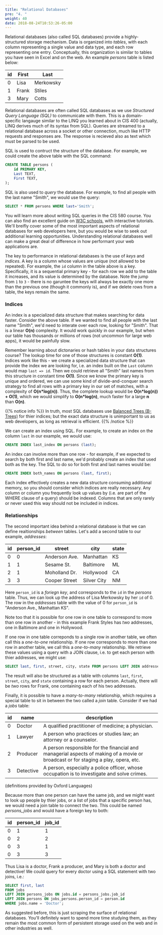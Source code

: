 ```yaml
---
title: "Relational Databases"
pre: "4. "
weight: 40
date: 2018-08-24T10:53:26-05:00
---
```


Relational databases (also called SQL databases) provide a highly-structured storage mechanism.  Data is organized into _tables_, with each column representing a single value and data type, and each row representing one entry.  Conceptually, this organization is similar to tables you have seen in Excel and on the web.  An example _persons_ table is listed below:

<table>
  <thead>
    <tr>
      <th>id</th>
      <th>First</th>
      <th>Last</th>
    </tr>
  </thead>
  <tbody>
    <tr>
      <td>0</td>
      <td>Lisa</td>
      <td>Merkowsky</td>
    </tr>
    <tr>
      <td>1</td>
      <td>Frank</td>
      <td>Stiles</td>
    </tr>
    <tr>
      <td>3</td>
      <td>Mary</td>
      <td>Cotts</td>
    </tr>
  </tbody>
</table>

Relational databases are often called SQL databases as we use _Structured Query Language (SQL)_ to communicate with them.  This is a domain-specific langauge similar to the LINQ you learned about in CIS 400 (actually, LINQ derives much of its syntax from SQL).  Queries are streamed to a relational database across a socket or other connection, much like HTTP requests and responses are.  The response is recieved also as text which must be parsed to be used.

SQL is used to contruct the structure of the database.  For example, we could create the above table with the SQL command:

```sql 
CREATE TABLE persons (
    id PRIMARY KEY,
    Last TEXT,
    First TEXT,
);
```

SQL is also used to _query_ the database.  For example, to find all people with the last name "Smith", we would use the query:

```sql
SELECT * FROM persons WHERE last='Smith';
```

You will learn more about writing SQL queries in the CIS 580 course.  You can also find an excellent guide on [W3C schools](https://www.w3schools.com/sql/), with interactive tutorials.  We'll breifly cover some of the most important aspects of relational databases for web developers here, but you would be wise to seek out additional learning opportunities.  Understanding relational databases well can make a great deal of difference in how performant your web applications are.

The key to performance in relational databases is the use of _keys_ and _indices_.  A key is a column whose values are unique (not allowed to be repeated).  For example, the `id` column in the table above is a key.  Specifically, it is a sequential primary key - for each row we add to the table it increases, and its value is determined by the database.  Note the jump from `1` to `3` - there is no garuntee the keys will always be exactly one more than the previous one (though it commonly is), and if we delete rows from a table, the keys remain the same.  

### Indices
An index is a specialized data structure that makes searching for data faster.  Consider the above table.  If we wanted to find all people with the last name "Smith", we'd need to interate over each row, looking for "Smith".  That is a linear **O(n)** complexity.  It would work quickly in our example, but when our table has thousands or millions of rows (not uncommon for large web apps), it would be painfully slow.

Remember learning about dictonaries or hash tables in your data structures course?  The lookup time for one of those structures is constant **O(1)**.  Indices work like this - we create a specialized data structure that can provide the index we are looking for, i.e. an index built on the `Last` column would map `last => id`.  Then we could retrieve all "Smith" last names from this structure in constant time **O(1)**.  Since we know the primary key is unique and ordered, we can use some kind of divide-and-conquer search strategy to find all rows with a primary key in our set of matches, with a complexity of **O(n*log(n))**.  Thus, the complete lookup would be **O(n*log(n)) + O(1)**, which we would simplify to **O(n*log(n)**, much faster for a large **n** than **O(n)**.  

{{% notice info %}}
In truth, most SQL databases use [Balanced Trees (B-Trees)](https://en.wikipedia.org/wiki/B-tree) for thier indices; but the exact data structure is unimportant to us as web developers, as long as retrieval is efficient.
{{% /notice %}}

We can create an index using SQL.  For example, to create an index on the column `last` in our example, we would use:

```sql
CREATE INDEX last_index ON persons (last);
```

An index can involve more than one row - for example, if we expected to search by both first and last name, we'd probably create an index that used both as the key. The SQL to do so for both first and last names would be:

```sql
CREATE INDEX both_names ON persons (last, first);
```

Each index effectively creates a new data structure consuming additional memory, so you should consider which indices are really necessary.  Any column or column you frequently look up values by (i.e. are part of the WHERE clause of a query) should be indexed.  Columns that are only rarely or never used this way should not be included in indices. 

### Relationships
The second important idea behind a relational database is that we can define realtionships _between_ tables.  Let's add a second table to our example, _addresses_:

<table>
  <thead>
    <tr>
      <th>id</th>
      <th>person_id</th>
      <th>street</th>
      <th>city</th>
      <th>state</th>
    </tr>
  </thead>
  <tbody>
    <tr>
      <td>0</td>
      <td>0</td>
      <td>Anderson Ave.</td>
      <td>Manhattan</td>
      <td>KS</td>
    </tr>
    <tr>
      <td>1</td>
      <td>1</td>
      <td>Sesame St.</td>
      <td>Baltimore</td>
      <td>ML</td>
    </tr>
    <tr>
      <td>2</td>
      <td>1</td>
      <td>Moholland Dr.</td>
      <td>Hollywood</td>
      <td>CA</td>
    </tr>
    <tr>
      <td>3</td>
      <td>3</td>
      <td>Cooper Street</td>
      <td>Silver City</td>
      <td>NM</td>
    </tr>
  </tbody>
</table>

Here `person_id` is a _foriegn key_, and corresponds to the `id` in the _persons_ table.  Thus, we can look up the address of Lisa Merkowsky by her `id` of 0.  The row in the _addresses_ table with the value of 0 for `person_id` is "Anderson Ave., Manhattan KS". 

Note too that it is possible for one row in one table to correspond to more than one row in another - in this example Frank Styles has _two_ addresses, one in Baltimore and one in Hollywood.

If one row in one table correponds to a single row in another table, we often call this a _one-to-one_ relationship.  If one row corresponds to more than one row in another table, we call this a _one-to-many_ relationship.  We retrieve these values using a query with a JOIN clause, i.e. to get each person with thier addresses, we might use:

```sql
SELECT last, first, street, city, state FROM persons LEFT JOIN addresses ON persons.id = addresses.person_id;
```

The result will also be structured as a table with columns `last`, `first`, `street`, `city`, and `state` containing a row for each person.  Actually, there will be _two_ rows for Frank, one containing each of his two addresses.

Finally, it is possible to have a _many-to-many_ relationship, which requires a special table to sit in between the two called a _join_ table.  Consider if we had a _jobs_ table:

<table>
  <thead>
    <tr>
      <th>id</th>
      <th>name</th>
      <th>description</th>
    </tr>
  </thead>
  <tbody>
    <tr>
      <td>0</td>
      <td>Doctor</td>
      <td>A qualified practitioner of medicine; a physician.</td>
    </tr>
    <tr>
      <td>1</td>
      <td>Lawyer</td>
      <td>A person who practices or studies law; an attorney or a counselor.</td>
    </tr>
    <tr>
      <td>2</td>
      <td>Producer</td>
      <td>A person responsible for the financial and managerial aspects of making of a movie or broadcast or for staging a play, opera, etc.</td>
    </tr>
    <tr>
      <td>3</td>
      <td>Detective</td>
      <td>A person, especially a police officer, whose occupation is to investigate and solve crimes.</td>
    </tr>
  </tbody>
</table>
(definitions provided by Oxford Languages)
 
Because more than one person can have the same job, and we might want to look up people by thier jobs, or a list of jobs that a specific person has, we would need a join table to connect the two.  This could be named _persons_jobs_ and would have a foreign key to both:

<table>
  <thead>
    <tr>
      <th>id</th>
      <th>person_id</th>
      <th>job_id</th>
    </tr>
  </thead>
  <tbody>
    <tr>
      <td>0</td>
      <td>1</td>
      <td>1</td>
    </tr>
    <tr>
      <td>0</td>
      <td>2</td>
      <td>2</td>
    </tr>
    <tr>
      <td>0</td>
      <td>3</td>
      <td>1</td>
    </tr>
    <tr>
      <td>0</td>
      <td>3</td>
      <td>3</td>
    </tr>
  </tbody>
</table>

Thus Lisa is a doctor, Frank a producer, and Mary is both a doctor and detective!  We could query for every doctor using a SQL statement with two joins, i.e.:

```SQL
SELECT first, last 
FROM jobs 
LEFT JOIN persons_jobs ON jobs.id = persons_jobs.job_id
LEFT JOIN persons ON jobs_persons.person_id = person.id
WHERE jobs.name = 'Doctor';
```

As suggested before, this is just scraping the surface of relational databases.  You'll definitely want to spend more time studying them, as they remain the most common form of persistent storage used on the web and in other industries as well. 
